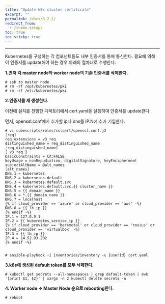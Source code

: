 ```yaml
---
title: "Update k8s cluster certificate"
excerpt: ""
permalink: /docs/8.2.2/
redirect_from:
  - /theme-setup/
toc: true
toc_sticky: true
---
```


---
Kubernetes를 구성하는 각 컴포넌트들도 내부 인증서를 통해 통신한다. 필요에 의해 이 인증서를 update해야 하는 경우 아래의 절차대로 수행한다.

**1.먼저 각 master node와 worker node의 기존 인증서를 삭제한다.**

```
# ssh to master node
# rm -rf /opt/kubernetes/pki
# rm -rf /etc/kubernetes/pki
```

**2.인증서를 재 생성한다.**

이전에 설치를 진행한 디렉토리에서 cert.yaml을 실행하여 인증서를 update한다.

먼저, openssl.conf에서 추가할 ip나 dns를 IP.N에 추가 기입한다.

```
# vi cubescripts/roles/sslcert/openssl.conf.j2
[req]
req_extensions = v3_req
distinguished_name = req_distinguished_name
[req_distinguished_name]
[ v3_req ]
basicConstraints = CA:FALSE
keyUsage = nonRepudiation, digitalSignature, keyEncipherment
subjectAltName = @alt_names
[alt_names]
DNS.1 = kubernetes
DNS.2 = kubernetes.default
DNS.3 = kubernetes.default.svc
DNS.4 = kubernetes.default.svc.{{ cluster_name }}
DNS.5 = {{ domain_name }}
DNS.6 = *.{{ domain_name }}
DNS.7 = localhost
{% if cloud_provider == 'azure' or cloud_provider == 'aws' -%}
DNS.8 = {{ lb_ip }}
{% endif -%}
IP.1 = 127.0.0.1
IP.2 = {{ kubernetes_service_ip }}
{% if cloud_provider == 'baremetal' or cloud_provider == 'rovius' or cloud_provider == 'virtualbox' -%}
IP.3 = {{ lb_ip }}
IP.4 = 14.52.93.202
{% endif -%}


# ansible-playbook -i inventories/inventory -u {userId} cert.yaml
```

**3.k8s에 생성된 default token를 모두 삭제한다.**

```
# kubectl get secrets --all-namespaces | grep default-token | awk '{print $1, $2}' | xargs -n 2 kubectl delete secrets -n
```

**4. Worker node -&gt; Master Node 순으로 rebooting한다.**

```
# reboot
```
